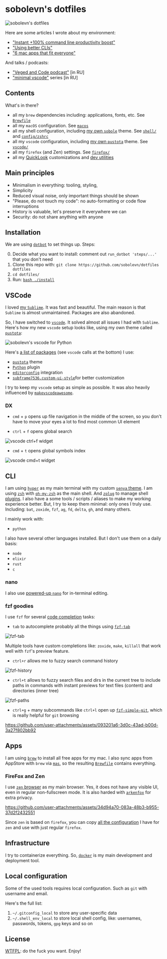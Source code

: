 # sobolevn's dotfiles

![sobolevn's dotfiles](https://raw.githubusercontent.com/sobolevn/dotfiles/master/media/hyper.png)

Here are some articles I wrote about my environment:

- ["Instant +100% command line productivity boost"](https://dev.to/sobolevn/instant-100-command-line-productivity-boost)
- ["Using better CLIs"](https://dev.to/sobolevn/using-better-clis-6o8)
- ["6 mac apps that fit everyone"](https://sobolevn.me/2019/07/6-best-mac-apps)

And talks / podcasts:

- ["Veged and Code podcast"](https://www.youtube.com/watch?v=nEF0I3VkmPA) \[in RU\]
- ["minimal vscode"](https://www.youtube.com/watch?v=frZkPK_1Ui4&list=PLbr8rVGhPD0UriABMtqJ6oybD2d2ScT3u&pp=gAQB) series \[in RU\]


## Contents

What's in there?

- all my `brew` dependencies including: applications, fonts, etc. See [`Brewfile`](https://github.com/sobolevn/dotfiles/blob/master/Brewfile)
- all my `macOS` configuration. See [`macos`](https://github.com/sobolevn/dotfiles/blob/master/macos/)
- all my shell configuration, including [my own `sobole`](https://github.com/sobolevn/sobole-zsh-theme) theme. See [`shell/`](https://github.com/sobolevn/dotfiles/tree/master/shell) and [`config/zshrc`](https://github.com/sobolevn/dotfiles/blob/master/config/zshrc)
- all my `vscode` configuration, including [my own `pustota`](https://github.com/sobolevn/pustota) theme. See [`vscode/`](https://github.com/sobolevn/dotfiles/tree/master/vscode)
- all my `firefox` (and Zen) settings. See [`firefox/`](https://github.com/sobolevn/dotfiles/tree/master/firefox)
- all my [QuickLook](https://github.com/sindresorhus/quick-look-plugins) customizations and [dev utilities](https://github.com/sbarex/SourceCodeSyntaxHighlight)


## Main principles

- Minimalism in everything: tooling, styling,
- Simplicity
- Reduced visual noise, only important things should be shown
- "Please, do not touch my code": no auto-formatting or code flow interruptions
- History is valuable, let's preserve it everywhere we can
- Security: do not share anything with anyone


## Installation

We are using [`dotbot`](https://github.com/anishathalye/dotbot/)
to set things up. Steps:

0. Decide what you want to install: comment out `run_dotbot 'steps/...'` that you don't need
1. Clone this repo with: `git clone https://github.com/sobolevn/dotfiles dotfiles`
2. `cd dotfiles/`
3. Run: [`bash ./install`](https://github.com/sobolevn/dotfiles/blob/master/install)


## VSCode

I loved [my `Sublime`](https://github.com/sobolevn/dotfiles/tree/34ee628e515f7fc782566b946a3b4ca906bad7ba/sublime3-conf).
It was fast and beautiful.
The main reason is that `Sublime` is almost unmaintained.
Packages are also abandoned.

So, I have switched to [`vscode`](https://formulae.brew.sh/cask/visual-studio-code).
It solved almost all issues I had with `Sublime`.
Here's how my new `vscode` setup looks like, using my own theme called [`pustota`](https://github.com/sobolevn/pustota):

![sobolevn's vscode for Python](https://raw.githubusercontent.com/sobolevn/dotfiles/master/media/vscode.png)

Here's [a list of packages](https://github.com/sobolevn/dotfiles/blob/master/Brewfile) (see `vscode` calls at the bottom) I use:

- [`pustota`](https://github.com/sobolevn/pustota) theme
- [`Python`](https://github.com/Microsoft/vscode-python) plugin
- [`editorconfig`](https://editorconfig.org/) integration
- [`subframe7536.custom-ui-style`](https://github.com/subframe7536/vscode-custom-ui-style)for better customization

I try to keep my `vscode` setup as simple as possible.
It was also heavily influenced by [`makevscodeawesome`](https://makevscodeawesome.com/).

### DX

- `cmd` + `p` opens up file navigation in the middle of the screen, so you don't have to move your eyes a lot to find most common UI element

- `ctrl` + `f` opens global search

![vscode ctrl+f widget](https://raw.githubusercontent.com/sobolevn/dotfiles/master/media/vscode-cmd-shift-f.png)

- `cmd` + `t` opens global symbols index

![vscode cmd+t widget](https://raw.githubusercontent.com/sobolevn/dotfiles/master/media/vscode-cmd-t.png)


## CLI

I am using [`hyper`](https://hyper.is/) as my main terminal with my custom [`senya` theme](https://github.com/sobolevn/senya).
I am using [`zsh`](https://github.com/zsh-users/zsh) with [`oh-my-zsh`](https://github.com/robbyrussell/oh-my-zsh)
as the main shell.
And [`zplug`](https://github.com/zplug/zplug) to manage shell [plugins](https://github.com/sobolevn/dotfiles/blob/master/config/zplugrc).
I also have a some tools / scripts / aliases to make my working experience better.
But, I try to keep them minimal: only ones I truly use. Including: `bat`, `zoxide`, `fzf`, `ag`, `fd`, `delta`, `gh`, and many others.

I mainly work with:

- `python`

I also have several other languages installed.
But I don't use them on a daily basis:

- `node`
- `elixir`
- `rust`
- `c`

### nano

I also use [powered-up `nano`](https://github.com/sobolevn/dotfiles/blob/master/config/nanorc)
for in-terminal editing.

### fzf goodies

I use `fzf` for several [code completion](https://github.com/sobolevn/dotfiles/blob/master/shell/.completions) tasks:

- `tab` to autocomplete probably all the things using [`fzf-tab`](https://github.com/Aloxaf/fzf-tab)

![fzf-tab](https://raw.githubusercontent.com/sobolevn/dotfiles/master/media/fzf-tab.png)

Multiple tools have custom completions like: `zoxide`, `make`, `killall`
that work well with `fzf`'s preview feature.

- `ctrl+r` allows me to fuzzy search command history

![fzf-history](https://raw.githubusercontent.com/sobolevn/dotfiles/master/media/fzf-history.png)

- `ctrl+t` allows to fuzzy search files and dirs in the current tree to include paths in commands with instant previews for text files (content) and directories (inner tree)

![fzf-paths](https://raw.githubusercontent.com/sobolevn/dotfiles/master/media/fzf-paths.png)

- `ctrl+g` + many subcommands like `ctrl+l` open up [`fzf-simple-git`](https://github.com/sobolevn/fzf-simple-git), which is really helpful for `git` browsing

https://github.com/user-attachments/assets/093201a6-3d0c-43ad-b00d-3a27f802bb92


## Apps

I am using [`brew`](https://brew.sh/) to install all free apps for my mac.
I also sync apps from AppStore with `brew` via [`mas`](https://formulae.brew.sh/formula/mas),
so the resulting [`Brewfile`](https://github.com/sobolevn/dotfiles/blob/master/Brewfile) contains everything.

### FireFox and Zen

I use [`zen` browser](https://zen-browser.app) as my main browser. Yes, it does not have any visible UI, even in regular non-fullscreen mode. It is also harded with [`arkenfox`](github.com/arkenfox/user.js) for extra privacy.

https://github.com/user-attachments/assets/34d94a70-083a-48b3-b955-37d2f2432551

Since `zen` is based on `firefox`, you can copy [all the configuration](https://github.com/sobolevn/dotfiles/tree/master/firefox) I have for `zen` and use with just regular `firefox`.


## Infrastructure

I try to containerize everything.
So, [`docker`](https://formulae.brew.sh/cask/docker) is my main development and deployment tool.


## Local configuration

Some of the used tools requires local configuration. Such as `git` with username and email.

Here's the full list:

1. `~/.gitconfig_local` to store any user-specific data
2. `~/.shell_env_local` to store local shell config, like: usernames, passwords, tokens, `gpg` keys and so on


## License

[WTFPL](https://en.wikipedia.org/wiki/WTFPL): do the fuck you want. Enjoy!
